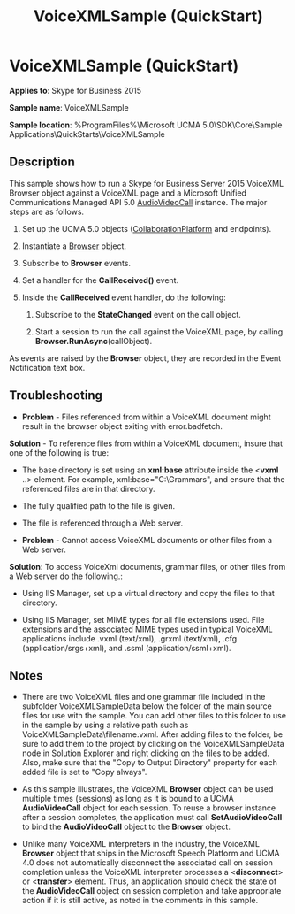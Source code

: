 ﻿---
title: VoiceXMLSample (QuickStart)
TOCTitle: VoiceXMLSample (QuickStart)
ms:assetid: e4b31dcb-3049-47b7-bdbe-a3cdc365b2b5
ms:mtpsurl: https://msdn.microsoft.com/library/Dn454832(v=office.16)
ms:contentKeyID: 65240104
ms.date: 07/27/2015
mtps_version: v=office.16
---

# VoiceXMLSample (QuickStart)

**Applies to**: Skype for Business 2015

**Sample name**: VoiceXMLSample

**Sample location**: %ProgramFiles%\\Microsoft UCMA 5.0\\SDK\\Core\\Sample Applications\\QuickStarts\\VoiceXMLSample

## Description

This sample shows how to run a Skype for Business Server 2015 VoiceXML Browser object against a VoiceXML page and a Microsoft Unified Communications Managed API 5.0 [AudioVideoCall](/dotnet/api/microsoft.rtc.collaboration.audiovideo.audiovideocall?view=ucma-api) instance. The major steps are as follows.

1.  Set up the UCMA 5.0 objects ([CollaborationPlatform](/dotnet/api/microsoft.rtc.collaboration.collaborationplatform?view=ucma-api) and endpoints).

2.  Instantiate a [Browser](/dotnet/api/microsoft.rtc.collaboration.audiovideo.voicexml.browser?view=ucma-voice) object.

3.  Subscribe to **Browser** events.

4.  Set a handler for the **CallReceived()** event.

5.  Inside the **CallReceived** event handler, do the following:
    
    1.  Subscribe to the **StateChanged** event on the call object.
    
    2.  Start a session to run the call against the VoiceXML page, by calling **Browser.RunAsync**(callObject).

As events are raised by the **Browser** object, they are recorded in the Event Notification text box.

## Troubleshooting

- **Problem** - Files referenced from within a VoiceXML document might result in the browser object exiting with error.badfetch.
    
 **Solution** - To reference files from within a VoiceXML document, insure that one of the following is true:
    
  - The base directory is set using an **xml:base** attribute inside the \<**vxml** ..\> element. For example, xml:base="C:\\Grammars", and ensure that the referenced files are in that directory.
    
  - The fully qualified path to the file is given.
    
  - The file is referenced through a Web server.

- **Problem** - Cannot access VoiceXML documents or other files from a Web server.
    
 **Solution**: To access VoiceXml documents, grammar files, or other files from a Web server do the following.:
    
  - Using IIS Manager, set up a virtual directory and copy the files to that directory.
    
  - Using IIS Manager, set MIME types for all file extensions used. File extensions and the associated MIME types used in typical VoiceXML applications include .vxml (text/xml), .grxml (text/xml), .cfg (application/srgs+xml), and .ssml (application/ssml+xml).

## Notes

- There are two VoiceXML files and one grammar file included in the subfolder VoiceXMLSampleData below the folder of the main source files for use with the sample. You can add other files to this folder to use in the sample by using a relative path such as VoiceXMLSampleData\\filename.vxml. After adding files to the folder, be sure to add them to the project by clicking on the VoiceXMLSampleData node in Solution Explorer and right clicking on the files to be added. Also, make sure that the "Copy to Output Directory" property for each added file is set to "Copy always".

- As this sample illustrates, the VoiceXML **Browser** object can be used multiple times (sessions) as long as it is bound to a UCMA **AudioVideoCall** object for each session. To reuse a browser instance after a session completes, the application must call **SetAudioVideoCall** to bind the **AudioVideoCall** object to the **Browser** object.

- Unlike many VoiceXML interpreters in the industry, the VoiceXML **Browser** object that ships in the Microsoft Speech Platform and UCMA 4.0 does not automatically disconnect the associated call on session completion unless the VoiceXML interpreter processes a \<**disconnect**\> or \<**transfer**\> element. Thus, an application should check the state of the **AudioVideoCall** object on session completion and take appropriate action if it is still active, as noted in the comments in this sample.

